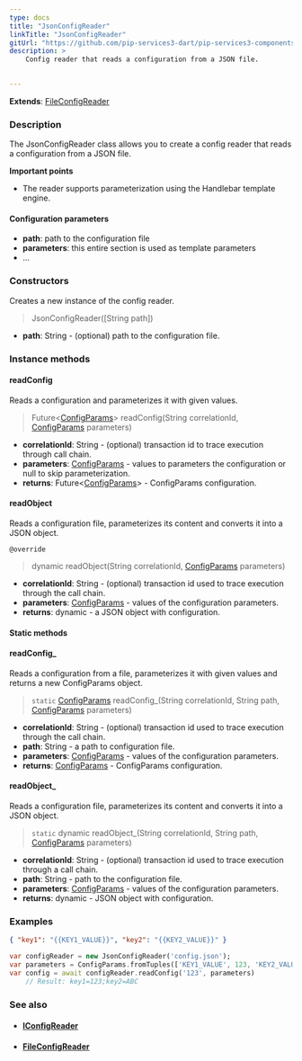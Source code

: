 ```yaml
---
type: docs
title: "JsonConfigReader"
linkTitle: "JsonConfigReader"
gitUrl: "https://github.com/pip-services3-dart/pip-services3-components-dart"
description: >
    Config reader that reads a configuration from a JSON file.

    
---
```


**Extends**: [FileConfigReader](../file_config_reader)

### Description

The JsonConfigReader class allows you to create a config reader that reads a configuration from a JSON file.

**Important points**

- The reader supports parameterization using the Handlebar template engine.

#### Configuration parameters

- **path**: path to the configuration file
- **parameters**: this entire section is used as template parameters
- ...


### Constructors
Creates a new instance of the config reader.

> JsonConfigReader([String path])

- **path**: String - (optional) path to the configuration file.


### Instance methods


#### readConfig
Reads a configuration and parameterizes it with given values.

> Future<[ConfigParams](../../../commons/config/config_params)> readConfig(String correlationId, [ConfigParams](../../../commons/config/config_params) parameters)

- **correlationId**: String - (optional) transaction id to trace execution through call chain.
- **parameters**: [ConfigParams](../../../commons/config/config_params) - values to parameters the configuration or null to skip parameterization.
- **returns**: Future<[ConfigParams](../../../commons/config/config_params)> - ConfigParams configuration.


#### readObject
Reads a configuration file, parameterizes its content and converts it into a JSON object.

`@override`
> dynamic readObject(String correlationId, [ConfigParams](../../../commons/config/config_params) parameters)

- **correlationId**: String - (optional) transaction id used to trace execution through the call chain.
- **parameters**: [ConfigParams](../../../commons/config/config_params) - values of the configuration parameters.
- **returns**: dynamic - a JSON object with configuration.


#### Static methods

#### readConfig_
Reads a configuration from a file, parameterizes it with given values and returns a new ConfigParams object.

> `static` [ConfigParams](../../../commons/config/config_params) readConfig_(String correlationId, String path, [ConfigParams](../../../commons/config/config_params) parameters)

- **correlationId**: String - (optional) transaction id used to trace execution through the call chain.
- **path**: String - a path to configuration file.
- **parameters**: [ConfigParams](../../../commons/config/config_params) - values of the configuration parameters.
- **returns**: [ConfigParams](../../../commons/config/config_params) - ConfigParams configuration.


#### readObject_
Reads a configuration file, parameterizes its content and converts it into a JSON object.

> `static` dynamic readObject_(String correlationId, String path, [ConfigParams](../../../commons/config/config_params) parameters)

- **correlationId**: String - (optional) transaction id used to trace execution through a call chain.
- **path**: String - path to the configuration file.
- **parameters**: [ConfigParams](../../../commons/config/config_params) - values of the configuration parameters.
- **returns**: dynamic - JSON object with configuration.

### Examples

```json
{ "key1": "{{KEY1_VALUE}}", "key2": "{{KEY2_VALUE}}" }
```
    
        
```dart
var configReader = new JsonConfigReader('config.json');
var parameters = ConfigParams.fromTuples(['KEY1_VALUE', 123, 'KEY2_VALUE', 'ABC']);
var config = await configReader.readConfig('123', parameters)
    // Result: key1=123;key2=ABC
```

### See also
- #### [IConfigReader](../iconfig_reader)
- #### [FileConfigReader](../file_config_reader)
